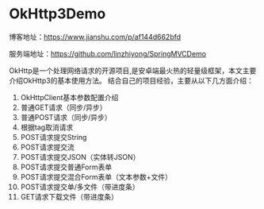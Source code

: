 # OkHttp3Demo
博客地址：https://www.jianshu.com/p/af144d662bfd

服务端地址：https://github.com/linzhiyong/SpringMVCDemo

OkHttp是一个处理网络请求的开源项目,是安卓端最火热的轻量级框架，本文主要介绍OkHttp3的基本使用方法。
结合自己的项目经验，主要从以下几方面介绍：

1. OkHttpClient基本参数配置介绍
2. 普通GET请求（同步/异步）
3. 普通POST请求（同步/异步）
4. 根据tag取消请求
5. POST请求提交String
6. POST请求提交流
7. POST请求提交JSON（实体转JSON）
8. POST请求提交普通Form表单
9. POST请求提交混合Form表单（文本参数+文件）
10. POST请求提交单/多文件（带进度条）
11. GET请求下载文件（带进度条）
